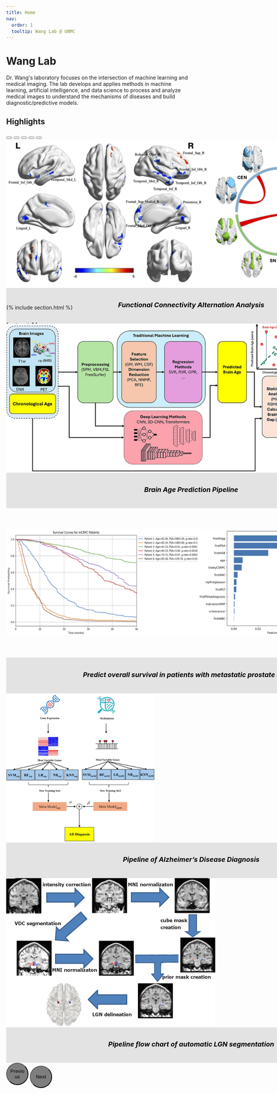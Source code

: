 ```yaml
---
title: Home
nav:
  order: 1
  tooltip: Wang Lab @ UNMC
---
```


# Wang Lab

Dr. Wang's laboratory focuses on the intersection of machine learning and medical imaging. The lab develops and applies methods in machine learning, artificial intelligence, and data science to process and analyze medical images to understand the mechanisms of diseases and build diagnostic/predictive models.

## Highlights
<!-- Bootstrap 5 Image Slider -->
<div id="imageCarousel" class="carousel slide" data-bs-ride="carousel" style="width: 1000px; height: 450px; margin: auto; position: relative;">
  <!-- Indicators -->
  <div class="carousel-indicators">
    <button type="button" data-bs-target="#imageCarousel" data-bs-slide-to="0" class="active" aria-current="true" aria-label="Slide 1"></button>
    <button type="button" data-bs-target="#imageCarousel" data-bs-slide-to="1" aria-label="Slide 2"></button>
    <button type="button" data-bs-target="#imageCarousel" data-bs-slide-to="2" aria-label="Slide 3"></button>
    <button type="button" data-bs-target="#imageCarousel" data-bs-slide-to="3" aria-label="Slide 4"></button>
    <button type="button" data-bs-target="#imageCarousel" data-bs-slide-to="4" aria-label="Slide 5"></button>
  </div>

  <div class="carousel-inner">
    <div class="carousel-item active">
      <img src="images/cocaine.png" class="d-block w-100" style="height: 400px; object-fit: contain;" alt="Image 1">
      <div class="description">
        <h5>Functional Connectivity Alternation Analysis</h5>
      </div>
    </div>
    <div class="carousel-item">
      <img src="images/elae042f1.jpg" class="d-block w-100" style="height: 400px; object-fit: contain;" alt="Image 2">
      <div class="description">
        <h5>Brain Age Prediction Pipeline</h5>
      </div>
    </div>
    <div class="carousel-item">
      <img src="images/prostate_cancer.png" class="d-block w-100" style="height: 400px; object-fit: contain;" alt="Image 3">
      <div class="description">
        <h5>Predict overall survival in patients with metastatic prostate cancer</h5>
      </div>
    </div>
    <div class="carousel-item">
      <img src="images/ad.jpg" class="d-block w-100" style="height: 400px; object-fit: contain;" alt="Image 4">
      <div class="description">
        <h5>Pipeline of Alzheimer’s Disease Diagnosis</h5>
      </div>
    </div>
    <div class="carousel-item">
      <img src="images/lgn.jpg" class="d-block w-100" style="height: 400px; object-fit: contain;" alt="Image 5">
      <div class="description">
        <h5>Pipeline flow chart of automatic LGN segmentation</h5>
      </div>
    </div>
  </div>

  <!-- Controls -->
  <button class="carousel-control-prev custom-btn" type="button" data-bs-target="#imageCarousel" data-bs-slide="prev">
    <span class="carousel-control-prev-icon" aria-hidden="true"></span>
    <span class="visually-hidden">Previous</span>
  </button>
  
  <button class="carousel-control-next custom-btn" type="button" data-bs-target="#imageCarousel" data-bs-slide="next">
    <span class="carousel-control-next-icon" aria-hidden="true"></span>
    <span class="visually-hidden">Next</span>
  </button>
</div>

<style>
  /* Description Styling */
  .description {
    text-align: center;
    padding: 10px;
    background: rgba(0, 0, 0, 0.1); /* Light background to differentiate */
    color: black;
    font-size: 18px;
  }

  /* Custom Navigation Buttons */
  .custom-btn {
    width: 60px; /* Make the buttons larger */
    height: 60px;
    background-color: rgba(0, 0, 0, 0.5); /* Darker background for visibility */
    border-radius: 50%; /* Circular buttons */
  }

  .custom-btn:hover {
    background-color: rgba(0, 0, 0, 0.8); /* Darker hover effect */
  }

  .carousel-control-prev-icon,
  .carousel-control-next-icon {
    width: 50px; /* Larger icons */
    height: 50px;
  }
</style>

{% include section.html %}
## Latest News

{% assign latest_news = site.data.news | sort: "date" | reverse | slice: 0, 5 %}

<div class="latest-news">
  <ul class="news-list">
    {% for news in latest_news %}
      <li>
        <span class="news-date">{{ news.date | date: "<b>%b %d, %Y</b>" }}</span>: {{ news.title }}
      </li>
    {% endfor %}
  </ul>

  <div class="news-load-more">
    <a href="{{ '/news/' | relative_url }}" class="button">Load More</a>
  </div>
</div>
